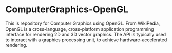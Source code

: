 # ComputerGraphics-OpenGL
This is repository for Computer Graphics using OpenGL.
From WikiPedia, OpenGL is a cross-language, cross-platform application programming interface for rendering 2D and 3D vector graphics. The API is typically used to interact with a graphics processing unit, to achieve hardware-accelerated rendering.
